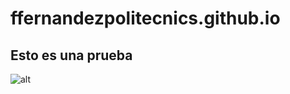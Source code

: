 # ffernandezpolitecnics.github.io

## Esto es una prueba

![alt](https://github.com/ffernandezpolitecnics/ffernandezpolitecnics.github.io/tree/master/img/fran.png)
